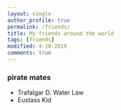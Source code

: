 ```yaml
---
layout: single
author_profile: true
permalink: /friends/
title: My friends around the world
tags: [friends]
modified: 4-10-2019
comments: true
---
```


### pirate mates
- Trafalgar D. Water Law
- Eustass Kid



